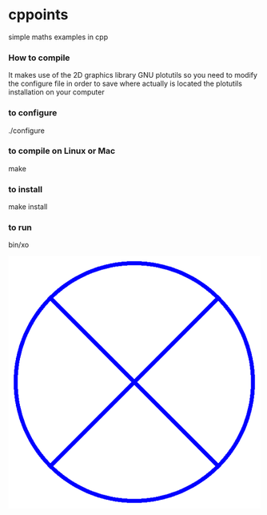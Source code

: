 # cppoints
simple maths examples in cpp
### How to compile
It makes use of the 2D graphics library GNU plotutils
so you need to modify the configure file in order to
save where actually is located the plotutils installation
on your computer
### to configure
  ./configure
### to compile on Linux or Mac 
  make
### to install
  make install
### to run
  bin/xo
  
  
![xo image](xo.png)
